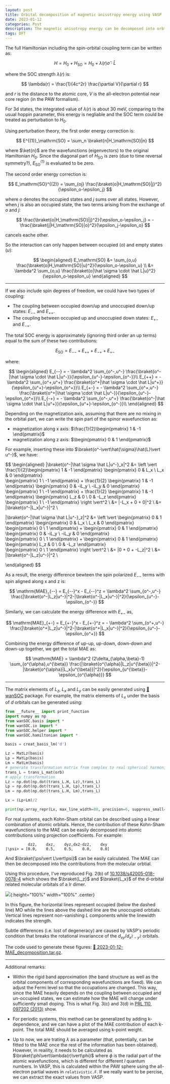 ```yaml
---
layout: post
title: Orbital decomposition of magnetic anisotropy energy using VASP
date: 2023-01-12
categories: Post
description: The magnetic anisotropy energy can be decomposed into orbtial pair contributions using second order perturbation analysis. This is a short tutorial on how to do this.
tags: DFT
---
```


The full Hamiltonian including the spin-orbital coupling term can be written as:

$$
H = H_0 + H_\mathrm{SO} = H_0 + \lambda(r) \hat \sigma \cdot \hat L
$$

where the SOC strength $\lambda(r)$ is:

$$
\lambda(r) = \frac{1}{4c^2r} \frac{\partial V}{\partial r}
$$

and $r$ is the distance to the atomic core, $V$ is the all-electron potential near core region (in the PAW formalism).

For 3d states, the integrated value of $\lambda(r)$ is about 30 meV, comparing to the usual hoppin parameter, this energy is negliable and the SOC term could be treated as perturbation to $H_0$.

Using perturbation theory, the first order energy correction is:

$$
E^{(1)}_\mathrm{SO} = \sum_n \braket{n|H_\mathrm{SO}|n}
$$

where $\ket{n}$ are the wavefunctions (eigenvectors) to the original Hamiltonian $H_0$. 
Since the diagonal part of $H_\mathrm{SO}$ is zero (due to time reversal symmetry?), $E^{(1)}_\mathrm{SO}$ is evaluated to be zero.

The second order energy correction is:

$$
E_\mathrm{SO}^{(2)} = \sum_{oj} \frac{\braket{o|H_\mathrm{SO}|j}^2}{\epsilon_o-\epsilon_j}
$$

where $o$ denotes the occupied states and $j$ sums over all states. However, when $j$ is also an occupied state, the two terms arising from the exchange of $o$ and $j$:

$$
 \frac{\braket{o|H_\mathrm{SO}|j}^2}{\epsilon_o-\epsilon_j} = - \frac{\braket{j|H_\mathrm{SO}|o}^2}{\epsilon_j-\epsilon_o}
$$

cancels eache other.

So the interaction can only happen between occupied ($o$) and empty states ($u$):

$$
\begin{aligned}
E_\mathrm{SO} &= \sum_{o,u} \frac{\braket{o|H_\mathrm{SO}|u}^2}{\epsilon_o-\epsilon_u} \\
&= \lambda^2 \sum_{o,u} \frac{\braket{o|\hat \sigma \cdot \hat L|u}^2}{\epsilon_o-\epsilon_u} 
\end{aligned}
$$

---

<!-- In a strong exchange splitting limit where spin up states are all occupied and spin down states are partially occupied, we have two couplings: -->

If we also include spin degrees of freedom, we could have two types of coupling:

- The coupling between occupied down/up and unoccupied down/up states: $E_{--}$ and $E_{++}$.
- The coupling between occupied up and unoccupied down states: $E_{+-}$ and $E_{-+}$.

The total SOC energy is approximately (ignoring third order an up terms) equal to the sum of these two contributions:

$$
E_\mathrm{SO} = E_{--} + E_{++} + E_{-+} + E_{+-}
$$

where:

$$
\begin{aligned}
E_{--} = - \lambda^2 \sum_{o^-,u^-} \frac{\braket{o^-|\hat \sigma \cdot \hat L|u^-}}{\epsilon_{u^-}-\epsilon_{o^-}}\\
E_{++} = - \lambda^2 \sum_{o^+,u^+} \frac{\braket{o^+|\hat \sigma \cdot \hat L|u^+}}{\epsilon_{u^+}-\epsilon_{o^+}}\\
E_{+-} = - \lambda^2 \sum_{o^+,u^-} \frac{\braket{o^+|\hat \sigma \cdot \hat L|u^-}}{\epsilon_{u^-}-\epsilon_{o^+}}\\
E_{-+} = - \lambda^2 \sum_{o^-,u^+} \frac{\braket{o^-|\hat \sigma \cdot \hat L|u^+}}{\epsilon_{u^+}-\epsilon_{o^-}}\\
\end{aligned}
$$

Depending on the magnetization axis, assuming that there are no mixing in the orbital part, we can write the spin part of the spinor wavefunction as:

- magnetization along x axis: $\frac{1}{2}\begin{pmatrix} 1 & -1 \end{pmatrix}$
- magnetization along z axis: $\begin{pmatrix} 0 & 1 \end{pmatrix}$

For example, inserting these into $\braket{o^-\vert\hat{\sigma}\hat{L}\vert u^-}$, we have:

$$
\begin{aligned}
|\braket{o^-|\hat \sigma \hat L|u^-}_x|^2 &= 
\left \vert \frac{1}{2}\begin{pmatrix} 1 & -1 \end{pmatrix} 
\begin{pmatrix} 
0 & L_x \\
L_x & 0
\end{pmatrix}  
\begin{pmatrix} 1 \\ -1 \end{pmatrix} + 
\frac{1}{2} \begin{pmatrix} 1 & -1 \end{pmatrix} 
\begin{pmatrix} 
0 & -iL_y \\
-iL_y & 0
\end{pmatrix}  
\begin{pmatrix} 1 \\ -1 \end{pmatrix} + 
\frac{1}{2} \begin{pmatrix} 1 & -1 \end{pmatrix} 
\begin{pmatrix} 
L_z & 0 \\
0 & -L_z
\end{pmatrix}  
\begin{pmatrix} 1 \\ -1 \end{pmatrix} \right \vert^2
\\
&= |-L_x + 0 + 0|^2 \\
&= |\braket{o^-|L_x|u^-}|^2 \\


|\braket{o^-|\hat \sigma \hat L|u^-}_z|^2 &= 
\left \vert \begin{pmatrix} 0 & 1 \end{pmatrix} 
\begin{pmatrix} 
0 & L_x \\
L_x & 0
\end{pmatrix}  
\begin{pmatrix} 0 \\ 1 \end{pmatrix} + 
\begin{pmatrix} 0 & 1 \end{pmatrix} 
\begin{pmatrix} 
0 & -iL_y \\
-iL_y & 0
\end{pmatrix}  
\begin{pmatrix} 0 \\ 1 \end{pmatrix} + 
\begin{pmatrix} 0 & 1 \end{pmatrix} 
\begin{pmatrix} 
L_z & 0 \\
0 & -L_z
\end{pmatrix}  
\begin{pmatrix} 0 \\ 1 \end{pmatrix} \right \vert^2
\\
&= |0 + 0 + -L_z|^2 \\
&= |\braket{o^-|L_z|u^-}|^2 \\


\end{aligned}
$$

As a result, the energy difference bewteen the spin polarized $E_{--}$ terms with spin aligned along x and z is:

$$
\mathrm{MAE}_{--} = E_{--}^x - E_{--}^z = \lambda^2 \sum_{o^-,u^-} \frac{|\braket{o^-|L_z|u^-}|^2-|\braket{o^-|L_x|u^-}|^2}{\epsilon_{u^-}-\epsilon_{o^-}}
$$

Similarly, we can calculate the energy difference with $E_{+-}$ as,

$$
\mathrm{MAE}_{+-} = E_{+-}^x - E_{+-}^z = - \lambda^2 \sum_{o^+,u^-} \frac{|\braket{o^+|L_z|u^-}|^2-|\braket{o^+|L_x|u^-}|^2}{\epsilon_{u^-}-\epsilon_{o^+}}
$$

Combining the energy difference of up-up, up-down, down-down and down-up together, we get the total MAE as:

$$
\mathrm{MAE} = \lambda^2 (2\delta_{\alpha,\beta}-1) \sum_{o^{\alpha},u^{\beta}} \frac{|\braket{o^{\alpha}|L_z|u^{\beta}}|^2-|\braket{o^{\alpha}|L_x|u^{\beta}}|^2}{\epsilon_{u^{\beta}}-\epsilon_{o^{\alpha}}}
$$


---

The matrix elements of $L_z$, $L_x$ and $L_y$ can be easily generated using [:link: wanSOC](https://github.com/Chengcheng-Xiao/wanSOC) package.
For example, the matrix elements of $L_x$ under the basis of $d$ orbitals can be generated using:

```python
from __future__ import print_function
import numpy as np
from wanSOC.basis import *
from wanSOC.io import *
from wanSOC.helper import *
from wanSOC.hamiltonian import *

basis = creat_basis_lm('d')

Lz = MatLz(basis)
Lp = MatLp(basis)
Lm = MatLm(basis)
# generate transformation matrix from complex to real spherical harmonics
trans_L = trans_L_mat(orb)
# apply transformation
Lz = np.dot(np.dot(trans_L.H, Lz),trans_L)
Lp = np.dot(np.dot(trans_L.H, Lp),trans_L)
Lm = np.dot(np.dot(trans_L.H, Lm),trans_L)

Lx = (Lp+Lm)/2

print(np.array_repr(Lx, max_line_width=80, precision=6, suppress_small=True))
```

For real systems, each Kohn-Sham orbital can be described using a linear combination of atomic orbitals. Hence, the contribution of these Kohn-Sham wavefunctions to the MAE can be easily decomposed into atomic contributions using projection coefficients. For example:

```
          dz2,    dxz,    dyz,dx2-dz2,    dxy
|\psi> = [0.0,    0.5,    0.5,    0.0,    0.0] 
```
And $\braket{\psi\vert L\vert\psi}$ can be easily calculated. The MAE can then be decomposed into the contributions from the molecular orbtial.

Using this procedure, I've reproduced Fig. 2(b) of [10.1038/s42005-018-0078-4](https://www.nature.com/articles/s42005-018-0078-4.pdf) which shows the $\braket{L_z}$ and $\braket{L_x}$ of the d-orbital related molecular orbitals of a Ir dimer.

![]({{site.baseurl}}/assets/img/post_img/2023-01-12-img1.png){:height="100%" width="100%" .center}

In this figure, the horizontal lines represent occupied (below the dashed line) MO while the lines above the dashed line are the unoccupied orbtials. Vertical lines represent non-vanishing $L$ components while the linewidth indicates the strength.

Subtle differences (i.e. lost of degeneracy) are caused by VASP's periodic condition that breaks the rotational invariancce of the $d_{xy}$/$d_{x^2-y^2}$ orbitals.

The code used to generate these figures: [:file_folder: 2023-01-12-MAE_decomposition.tar.gz]({{site.baseurl}}/assets/other/2023-01-12-MAE_decomposition.tar.gz). 

---

Additional remarks:

- Within the rigid band approximation (the band structure as well as the orbital components of corresponding wavefunctions are fixed). We can adjust the Fermi level so that the occupations are changed. This way, since the MAE heavily depends on the coupling between occupied and un-occupied states, we can estimate how the MAE will change under sufficiently small doping. This is what Fig. 3(c) and 3(d) in [PRL 110, 097202 (2013)](https://journals.aps.org/prl/pdf/10.1103/PhysRevLett.110.097202) show.

- For periodic systems, this method can be generalized by adding k-dependence, and we can have a plot of the MAE contribution of each k-point. The total MAE should be averaged using k-point weight.

- Up to now, we are trating $\lambda$ as a parameter (that, potentially, can be fitted to the MAE once the rest of the information has been obtained). However, in reaility, it needs to be calculated as $\braket{\phi\vert\lambda(r)\vert\phi}$ where $\phi$ is the radial part of the atomic wavefunctions, which is different for different $l$ quantum numbers. In VASP, this is calculated within the PAW sphere using the all-electron partial waves in `relativistic.F`. If we really want to be percise, we can extract the exact values from VASP.









